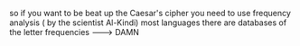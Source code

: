 so if you want to be beat up the Caesar's cipher you need to use  frequency analysis ( by the scientist Al-Kindi)
most languages there are databases of the letter frequencies ---> DAMN

